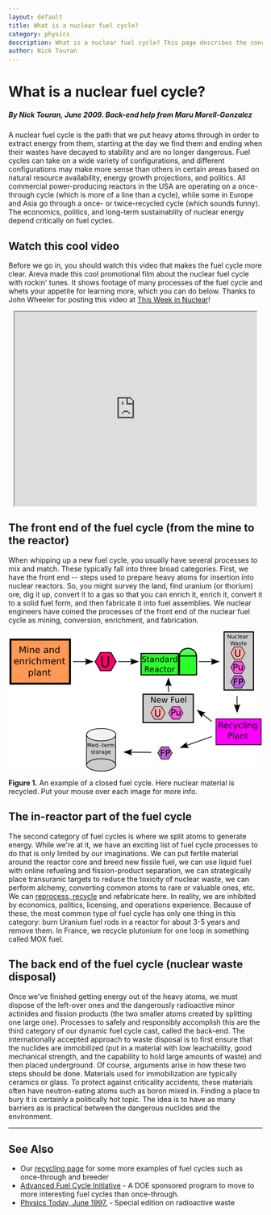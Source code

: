 ```yaml
---
layout: default
title: What is a nuclear fuel cycle?
category: physics
description: What is a nuclear fuel cycle? This page describes the concept and its various forms.
author: Nick Touran
---
```

<div class="row">
<div class="col-md-8" markdown="1">

# What is a nuclear fuel cycle?   
##### By Nick Touran, June 2009. Back-end help from Maru Morell-Gonzalez
A nuclear fuel cycle is the path that we put heavy atoms through in order to extract energy from
them, starting at the day we find them and ending when their wastes have decayed to stability and
are no longer dangerous. Fuel cycles can take on a wide variety of configurations, and different
configurations may make more sense than others in certain areas based on natural resource
availability, energy growth projections, and politics. All commercial power-producing reactors in
the USA are operating on a once-through cycle (which is more of a line than a cycle), while some in
Europe and Asia go through a once- or twice-recycled cycle (which sounds funny). The economics,
politics, and long-term sustainablity of nuclear energy depend critically on fuel cycles.  

## Watch this cool video
Before we go in, you should watch this video that makes the fuel cycle more clear. Areva made this
cool promotional film about the nuclear fuel cycle with rockin' tunes. It shows footage of
many processes of the fuel cycle and whets your appetite for learning more, which you can do below.
Thanks to John Wheeler for posting this video at <a
href="http://thisweekinnuclear.com/?page_id=52">This Week in Nuclear</a>!


<iframe src="https://www.youtube.com/embed/xlTnF2LJP60"
width="480" height="385" style="margin-left:auto;margin-right:auto;display:block"></iframe>


## The front end of the fuel cycle (from the mine to the reactor)

When whipping up a new fuel cycle, you usually have several processes to mix and match. These
typically fall into three broad categories. First, we have the front end -- steps used to prepare
heavy atoms for insertion into nuclear reactors. So, you might survey the land, find uranium (or
thorium) ore, dig it up, convert it to a gas so that you can enrich it, enrich it, convert it to a
solid fuel form, and then fabricate it into fuel assemblies. We nuclear engineers have coined the
processes of the front end of the nuclear fuel cycle as mining, conversion, enrichment, and
fabrication.

<img src="/img/recycle_cycle_sm.png" title="Several countries recycle the depleted uranium and plutonium back into standard reactors." alt="A picture of a MOX recycle fuel cycle." width="500" height="278" usemap="#recyclemap" style="margin-left:auto;margin-right:auto;display:block"/>
<p class="caption"><strong>Figure 1.</strong> An example of a closed fuel cycle. Here nuclear material is recycled. Put your mouse over each image for more info. </p>


<map name="recyclemap">
<!-- #$-:Image map file created by GIMP Image Map plug-in -->
<!-- #$-:GIMP Image Map plug-in by Maurits Rijk -->
<!-- #$-:Please do not edit lines starting with "#$" -->
<!-- #$VERSION:2.3 -->

<!-- #$AUTHOR:Nick Touran -->
<area shape="rect" coords="1,15,121,105" alt="Natural uranium ore is extracted from the ground at the mine. The enrichment plant increases the concentration of U-235 in the natural uranium up to around 4 percent." title="Natural uranium ore is extracted from the ground at the mine. The enrichment plant increases the concentration of U-235 in the natural uranium up to around 4 percent." href="" />
<area shape="rect" coords="168,41,212,80" alt="This is enriched Uranium, with about 4 percent U-235 and the rest U-238." title="This is enriched Uranium, with about 4 percent U-235 and the rest U-238." href=""/>

<area shape="rect" coords="258,33,372,88" alt="This is a regular reactor, of which there are about 100 of in the USA. It is water cooled and requires enriched uranium." title="This is a regular reactor, of which there are about 100 of in the USA. It is water cooled and requires enriched uranium." href=""/>

<area shape="rect" coords="423,1,483,117" alt="When the reactor runs for a few years, the waste is made up of depleted uranium (with very little U-235 left), plutonium and other actinides, and the fission products. " title="When the reactor runs for a few years, the waste is made up of depleted uranium (with very little U-235 left), plutonium and other actinides, and the fission products. " href=""/>
<area shape="rect" coords="266,125,365,181" alt="The depleted uranium and the plutonium from the reprocessing plant can be put back into the reactor in place of enriched uranium because the plutonium splits readily, just like U-235." title="The depleted uranium and the plutonium from the reprocessing plant can be put back into the reactor in place of enriched uranium because the plutonium splits readily, just like U-235." href=""/>
<area shape="rect" coords="410,173,499,225" alt="The recycling plant chemically separates the nuclear waste into depleted uranium, plutonium, and the fission products." title="The recycling plant chemically separates the nuclear waste into depleted uranium, plutonium, and the fission products." href="" />

<area shape="rect" coords="292,228,323,254" alt="These are the atoms that uranium or plutonium split into, so they are about half as large as Uranium. They are often radioactive, but decay to stability much faster than standard nuclear waste, which includes heavy actinides like Plutonium, Americium, and Neptunium. " title="These are the atoms that uranium or plutonium split into, so they are about half as large as Uranium. They are often radioactive, but decay to stability much faster than standard nuclear waste, which includes heavy actinides like Plutonium, Americium, and Neptunium. "  href=""/>
<area shape="rect" coords="149,192,212,276" alt="Since the fission products decay to stability on the order of 300 years, the repository does not need to last for a million years, as it does with standard nuclear waste. " title="Since the fission products decay to stability on the order of 300 years, the repository does not need to last for a million years, as it does with standard nuclear waste. " href=""/>
</map>

## The in-reactor part of the fuel cycle	
The second category of fuel cycles is where we split atoms to generate energy. While we're at
it, we have an exciting list of fuel cycle processes to do that is only limited by our imaginations.
We can put fertile material around the reactor core and breed new fissile fuel, we can use liquid
fuel with online refueling and fission-product separation, we can strategically place transuranic
targets to reduce the toxicity of nuclear waste, we can perform alchemy, converting common atoms to
rare or valuable ones, etc. We can <a href="{% link recycling.md %}">reprocess, recycle</a> and
refabricate here. In reality, we are inhibited by economics, politics, licensing, and operations
experience. Because of these, the most common type of fuel cycle has only one thing in this
category: burn Uranium fuel rods in a reactor for about 3-5 years and remove them. In France, we
recycle plutonium for one loop in something called MOX fuel. 

## The back end of the fuel cycle (nuclear waste disposal)
Once we've finished getting energy out of the heavy atoms, we must dispose of the left-over ones and
the dangerously radioactive minor actinides and fission products (the two smaller atoms created by
splitting one large one). Processes to safely and responsibly accomplish this are the third category
of our dynamic fuel cycle cast, called the back-end. The internationally accepted approach to waste
disposal is to first ensure that the nuclides are immobilized (put in a material with low
leachability, good mechanical strength, and the capability to hold large amounts of waste) and then
placed underground. Of course, arguments arise in how these two steps should be done. Materials used
for immobilization are typically ceramics or glass. To protect against criticality accidents, these
materials often have neutron-eating atoms such as boron mixed in.  Finding a place to bury it is
certainly a politically hot topic. The idea is to have as many barriers as is practical between the
dangerous nuclides and the environment.

<hr/>

## See Also

<ul>
<li>Our <a href="{% link recycling.md %}">recycling page</a> for some more examples of fuel cycles such as once-through and breeder</li>
<li><a href="https://en.wikipedia.org/wiki/Advanced_Fuel_Cycle_Initiative">Advanced Fuel Cycle Initiative</a> - A DOE sponsored program to move to more interesting fuel cycles than once-through. </li>
<li><a href="http://scitation.aip.org/content/aip/magazine/physicstoday/article/50/6/10.1063/1.881792">Physics Today, June 1997.</a> - Special edition on radioactive waste</li>
</ul>
</div>
</div>

